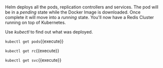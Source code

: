 Helm deploys all the pods, replication controllers and services. The pod will be in a _pending_ state while the Docker Image is downloaded. Once complete it will move into a _running_ state. You'll now have a Redis Cluster running on top of Kubernetes.

Use _kubectl_ to find out what was deployed.

`kubectl get pods`{{execute}}

`kubectl get rc`{{execute}}

`kubectl get svc`{{execute}}

